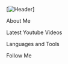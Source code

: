 [![Header](https://github.com/alenadierickx/alenadierickx/tree/main/assets/alenadierickx_logo.png)] 

About Me

Latest Youtube Videos

Languages and Tools

Follow Me